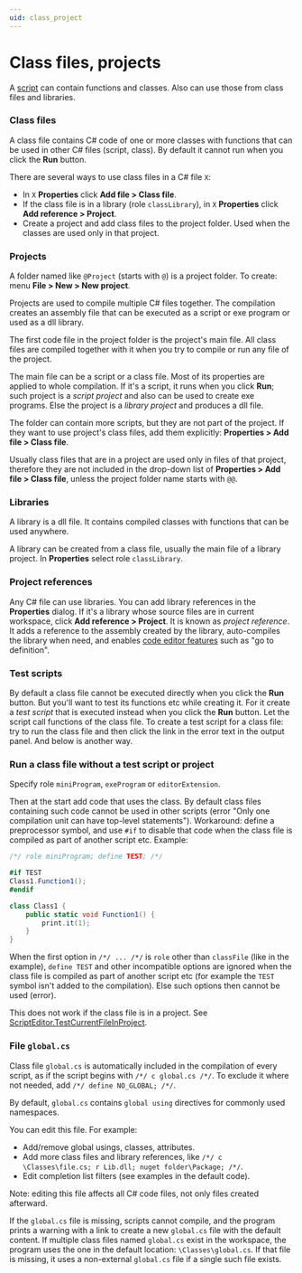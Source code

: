 ```yaml
---
uid: class_project
---
```


# Class files, projects
A [script](xref:script) can contain functions and classes. Also can use those from class files and libraries.

### Class files
A class file contains C# code of one or more classes with functions that can be used in other C# files (script, class). By default it cannot run when you click the **Run** button.

There are several ways to use class files in a C# file `X`:
- In `X` **Properties** click **Add file > Class file**.
- If the class file is in a library (role `classLibrary`), in `X` **Properties** click **Add reference > Project**.
- Create a project and add class files to the project folder. Used when the classes are used only in that project.

### Projects
A folder named like `@Project` (starts with `@`) is a project folder. To create: menu **File > New > New project**.

Projects are used to compile multiple C# files together. The compilation creates an assembly file that can be executed as a script or exe program or used as a dll library.

The first code file in the project folder is the project's main file. All class files are compiled together with it when you try to compile or run any file of the project.

The main file can be a script or a class file. Most of its properties are applied to whole compilation. If it's a script, it runs when you click **Run**; such project is a *script project* and also can be used to create exe programs. Else the project is a *library project* and produces a dll file.

The folder can contain more scripts, but they are not part of the project. If they want to use project's class files, add them explicitly: **Properties > Add file > Class file**.

Usually class files that are in a project are used only in files of that project, therefore they are not included in the drop-down list of **Properties > Add file > Class file**, unless the project folder name starts with `@@`.

### Libraries
A library is a dll file. It contains compiled classes with functions that can be used anywhere.

A library can be created from a class file, usually the main file of a library project. In **Properties** select role `classLibrary`.

### Project references
Any C# file can use libraries. You can add library references in the **Properties** dialog. If it's a library whose source files are in current workspace, click **Add reference > Project**. It is known as *project reference*. It adds a reference to the assembly created by the library, auto-compiles the library when need, and enables [code editor features](xref:code_editor) such as "go to definition".

### Test scripts
By default a class file cannot be executed directly when you click the **Run** button. But you'll want to test its functions etc while creating it. For it create a *test script* that is executed instead when you click the **Run** button. Let the script call functions of the class file. To create a test script for a class file: try to run the class file and then click the link in the error text in the output panel. And below is another way.

### Run a class file without a test script or project
Specify role `miniProgram`, `exeProgram` or `editorExtension`.

Then at the start add code that uses the class. By default class files containing such code cannot be used in other scripts (error "Only one compilation unit can have top-level statements"). Workaround: define a preprocessor symbol, and use `#if` to disable that code when the class file is compiled as part of another script etc. Example:

```csharp
/*/ role miniProgram; define TEST; /*/

#if TEST
Class1.Function1();
#endif

class Class1 {
	public static void Function1() {
		print.it(1);
	}
}
```

When the first option in `/*/ ... /*/` is `role` other than `classFile` (like in the example), `define TEST` and other incompatible options are ignored when the class file is compiled as part of another script etc (for example the `TEST` symbol isn't added to the compilation). Else such options then cannot be used (error).

This does not work if the class file is in a project. See [ScriptEditor.TestCurrentFileInProject]().

### File `global.cs`
Class file `global.cs` is automatically included in the compilation of every script, as if the script begins with `/*/ c global.cs /*/`. To exclude it where not needed, add `/*/ define NO_GLOBAL; /*/`.

 By default, `global.cs` contains `global using` directives for commonly used namespaces.
 
 You can edit this file. For example:
- Add/remove global usings, classes, attributes.
- Add more class files and library references, like `/*/ c \Classes\file.cs; r Lib.dll; nuget folder\Package; /*/`.
- Edit completion list filters (see examples in the default code).

Note: editing this file affects all C# code files, not only files created afterward.

If the `global.cs` file is missing, scripts cannot compile, and the program prints a warning with a link to create a new `global.cs` file with the default content. If multiple class files named `global.cs` exist in the workspace, the program uses the one in the default location: `\Classes\global.cs`. If that file is missing, it uses a non-external `global.cs` file if a single such file exists.
